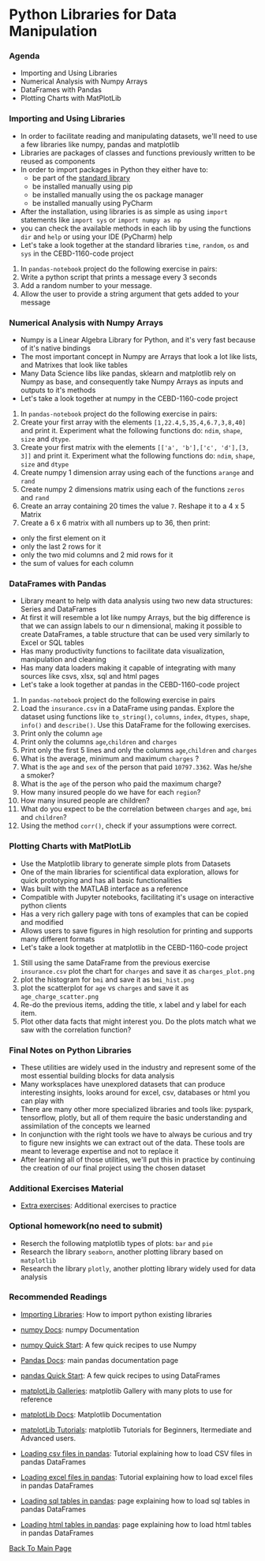 # Python Libraries for Data Manipulation

### Agenda
* Importing and Using Libraries
* Numerical Analysis with Numpy Arrays
* DataFrames with Pandas
* Plotting Charts with MatPlotLib

### Importing and Using Libraries
* In order to facilitate reading and manipulating datasets, we'll need to use a few libraries like numpy, pandas and matplotlib
* Libraries are packages of classes and functions previously written to be reused as components 
* In order to import packages in Python they either have to:
  * be part of the [standard library](https://docs.python.org/3/library/) 
  * be installed manually using pip 
  * be installed manually using the os package manager
  * be installed manually using PyCharm
* After the installation, using libraries is as simple as using `import` statements like `import sys` or `import numpy as np`
* you can check the available methods in each lib by using the functions `dir` and `help` or using your IDE (PyCharm) help
* Let's take a look together at the standard libraries `time`, `random`, `os` and `sys` in the CEBD-1160-code project

1. In `pandas-notebook` project do the following exercise in pairs:
2. Write a python script that prints a message every 3 seconds 
3. Add a random number to your message.
4. Allow the user to provide a string argument that gets added to your message

### Numerical Analysis with Numpy Arrays

* Numpy is a Linear Algebra Library for Python, and it's very fast because of it's native bindings
* The most important concept in Numpy are Arrays that look a lot like lists, and Matrixes that look like tables
* Many Data Science libs like pandas, sklearn and matplotlib rely on Numpy as base, and consequently take Numpy Arrays as inputs and outputs to it's methods
* Let's take a look together at numpy in the CEBD-1160-code project

1. In `pandas-notebook` project do the following exercise in pairs:
2. Create your first array with the elements `[1,22.4,5,35,4,6.7,3,8,40]` and print it. Experiment what the following functions do: `ndim`, `shape`, `size` and  `dtype`.
3. Create your first matrix with the elements `[['a', 'b'],['c', 'd'],[3, 3]]` and print it. Experiment what the following functions do: `ndim`, `shape`, `size` and `dtype`
4. Create numpy 1 dimension array using each of the functions `arange` and `rand`
5. Create numpy 2 dimensions matrix using each of the functions `zeros` and `rand`
6. Create an array containing 20 times the value `7`. Reshape it to a 4 x 5 Matrix
7. Create a 6 x 6 matrix with all numbers up to 36, then print:
* only the first element on it
* only the last 2 rows for it
* only the two mid columns and 2 mid rows for it
* the sum of values for each column

### DataFrames with Pandas
* Library meant to help with data analysis using two new data structures: Series and DataFrames
* At first it will resemble a lot like numpy Arrays, but the big difference is that we can assign labels to our n dimensional, making it possible to create DataFrames, a table structure that can be used very similarly to Excel or SQL tables
* Has many productivity functions to facilitate data visualization, manipulation and cleaning
* Has many data loaders making it capable of integrating with many sources like csvs, xlsx, sql and html pages
* Let's take a look together at pandas in the CEBD-1160-code project

1. In `pandas-notebook` project do the following exercise in pairs
2. Load the `insurance.csv` in a DataFrame using pandas. Explore the dataset using functions like `to_string()`, `columns`, `index`, `dtypes`, `shape`, `info()` and `describe()`. Use this DataFrame for the following exercises.
3. Print only the column `age`
4. Print only the columns `age`,`children` and `charges`
5. Print only the first 5 lines and only the columns `age`,`children` and `charges`
6. What is the average, minimum and maximum `charges` ?
7. What is the `age` and `sex` of the person that paid `10797.3362`. Was he/she a smoker?
8. What is the `age` of the person who paid the maximum charge?
9. How many insured people do we have for each `region`?
10. How many insured people are children?
11. What do you expect to be the correlation between `charges` and `age`, `bmi` and `children`? 
12. Using the method `corr()`, check if your assumptions were correct.


### Plotting Charts with MatPlotLib
* Use the Matplotlib library to generate simple plots from Datasets
* One of the main libraries for scientifical data exploration, allows for quick prototyping and has all basic functionalities
* Was built with the MATLAB interface as a reference
* Compatible with Jupyter notebooks, facilitating it's usage on interactive python clients
* Has a very rich gallery page with tons of examples that can be copied and modified
* Allows users to save figures in high resolution for printing and supports many different formats
* Let's take a look together at matplotlib in the CEBD-1160-code project

1. Still using the same DataFrame from the previous exercise `insurance.csv` plot the chart for `charges` and save it as `charges_plot.png`
2. plot the histogram for `bmi` and save it as `bmi_hist.png`
3. plot the scatterplot for `age` vs `charges` and save it as `age_charge_scatter.png`
4. Re-do the previous items, adding the title, x label and y label for each item.
5. Plot other data facts that might interest you. Do the plots match what we saw with the correlation function?

### Final Notes on Python Libraries
* These utilities are widely used in the industry and represent some of the most essential building blocks for data analysis
* Many worksplaces have unexplored datasets that can produce interesting insights, looks around for excel, csv, databases or html you can play with
* There are many other more specialized libraries and tools like: pyspark, tensorflow, plotly, but all of them require the basic understanding and assimilation of the concepts we learned
* In conjunction with the right tools we have to always be curious and try to figure new insights we can extract out of the data. These tools are meant to leverage expertise and not to replace it
* After learning all of those utilities, we'll put this in practice by continuing the creation of our final project using the chosen dataset

### Additional Exercises Material
* [Extra exercises](./5-pythonadv-exercises.md): Additional exercises to practice

### Optional homework(no need to submit)
* Reserch the following matplotlib types of plots: `bar` and `pie`
* Research the library `seaborn`, another plotting library based on `matplotlib`
* Research the library `plotly`, another plotting library widely used for data analysis

### Recommended Readings
* [Importing Libraries](https://docs.python.org/3/tutorial/modules.html#importing-from-a-package): How to import python existing libraries

* [numpy Docs](https://www.numpy.org/devdocs/): numpy Documentation
* [numpy Quick Start](https://www.numpy.org/devdocs/user/quickstart.html): A few quick recipes to use Numpy

* [Pandas Docs](http://pandas.pydata.org/pandas-docs/stable/): main pandas documentation page
* [pandas Quick Start](http://pandas.pydata.org/pandas-docs/stable/getting_started/10min.html): A few quick recipes to using DataFrames

* [matplotLib Galleries](https://matplotlib.org/gallery/index.html): matplotlib Gallery with many plots to use for reference
* [matplotLib Docs](https://matplotlib.org/contents.html): Matplotlib Documentation
* [matplotLib Tutorials](https://matplotlib.org/tutorials/index.html): matplotlib Tutorials for Beginners, Itermediate and Advanced users.

* [Loading csv files in pandas](https://towardsdatascience.com/pandas-dataframe-playing-with-csv-files-944225d19ff): Tutorial explaining how to load CSV files in pandas DataFrames
* [Loading excel files in pandas](https://datatofish.com/read_excel/): Tutorial explaining how to load excel files in pandas DataFrames
* [Loading sql tables in pandas](https://stackoverflow.com/questions/10065051/python-pandas-and-databases-like-mysql): page explaining how to load sql tables in pandas DataFrames
* [Loading html tables in pandas](https://beenje.github.io/blog/posts/parsing-html-tables-in-python-with-pandas/): page explaining how to load html tables in pandas DataFrames

[Back To Main Page](./index.md)
